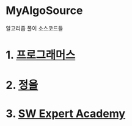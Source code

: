 # MyAlgoSource
알고리즘 풀이 소스코드들

# 1. [프로그래머스](https://programmers.co.kr/)

# 2. [정올](http://www.jungol.co.kr/)

# 3. [SW Expert Academy](https://swexpertacademy.com/main/main.do)
